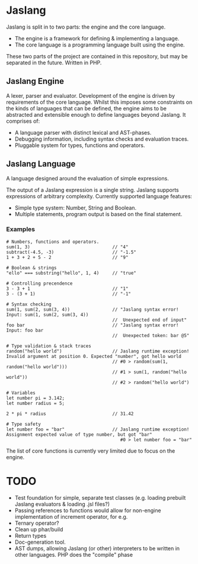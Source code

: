 # Jaslang

Jaslang is split in to two parts: the engine and the core language.

* The engine is a framework for defining & implementing a language.
* The core language is a programming language built using the engine.

These two parts of the project are contained in this repository, but may
be separated in the future. Written in PHP.

## Jaslang Engine

A lexer, parser and evaluator. Development of the engine is driven
by requirements of the core language. Whilst this imposes some constraints
on the kinds of languages that can be defined, the engine aims to be
abstracted and extensible enough to define languages beyond Jaslang.
It comprises of:

* A language parser with distinct lexical and AST-phases.
* Debugging information, including syntax checks and evaluation traces.
* Pluggable system for types, functions and operators.

## Jaslang Language

A language designed around the evaluation of simple expressions.

The output of a Jaslang expression is a single string. Jaslang supports 
expressions of arbitrary complexity. Currently supported language 
features:

* Simple type system: Number, String and Boolean.
* Multiple statements, program output is based on the final statement.

### Examples

```
# Numbers, functions and operators.
sum(1, 3)                               // "4"
subtract(-4.5, -3)                      // "-1.5"
1 + 3 + 2 + 5 - 2                       // "9"

# Boolean & strings
"ello" === substring("hello", 1, 4)     // "true"

# Controlling precendence
3 - 3 + 1                               // "1"
3 - (3 + 1)                             // "-1"

# Syntax checking
sum(1, sum(2, sum(3, 4))                // "Jaslang syntax error! Input: sum(1, sum(2, sum(3, 4))
                                        //  Unexpected end of input"
foo bar                                 // "Jaslang syntax error! Input: foo bar 
                                        //  Unexpected token: bar @5"

# Type validation & stack traces
random("hello world")                   // Jaslang runtime exception! Invalid argument at position 0. Expected "number", got hello world
                                        // #0 > random(sum(1, random("hello world")))
                                        // #1 > sum(1, random("hello world"))
                                        // #2 > random("hello world")
                                        
# Variables
let number pi = 3.142;
let number radius = 5;

2 * pi * radius                         // 31.42

# Type safety
let number foo = "bar"                  // Jaslang runtime exception! Assignment expected value of type number, but got "bar"
                                           #0 > let number foo = "bar"
```

The list of core functions is currently very limited due to focus on the engine.

# TODO

* Test foundation for simple, separate test classes (e.g. loading prebuilt Jaslang evaluators & loading .jsl files?)
* Passing references to functions would allow for non-engine implementation of increment operator, for e.g.
* Ternary operator?
* Clean up phar/build
* Return types
* Doc-generation tool.
* AST dumps, allowing Jaslang (or other) interpreters to be written in other languages. PHP does the "compile" phase
